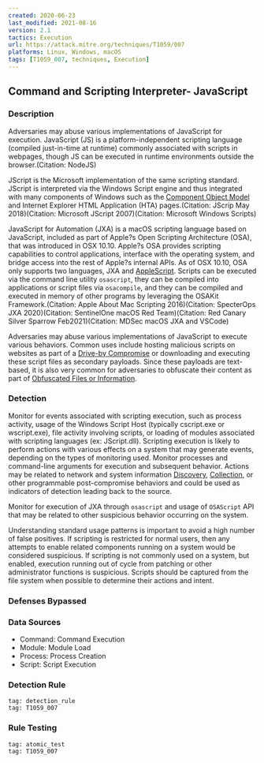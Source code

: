```yaml
---
created: 2020-06-23
last_modified: 2021-08-16
version: 2.1
tactics: Execution
url: https://attack.mitre.org/techniques/T1059/007
platforms: Linux, Windows, macOS
tags: [T1059_007, techniques, Execution]
---
```


## Command and Scripting Interpreter- JavaScript

### Description

Adversaries may abuse various implementations of JavaScript for execution. JavaScript (JS) is a platform-independent scripting language (compiled just-in-time at runtime) commonly associated with scripts in webpages, though JS can be executed in runtime environments outside the browser.(Citation: NodeJS)

JScript is the Microsoft implementation of the same scripting standard. JScript is interpreted via the Windows Script engine and thus integrated with many components of Windows such as the [Component Object Model](https://attack.mitre.org/techniques/T1559/001) and Internet Explorer HTML Application (HTA) pages.(Citation: JScrip May 2018)(Citation: Microsoft JScript 2007)(Citation: Microsoft Windows Scripts)

JavaScript for Automation (JXA) is a macOS scripting language based on JavaScript, included as part of Apple?s Open Scripting Architecture (OSA), that was introduced in OSX 10.10. Apple?s OSA provides scripting capabilities to control applications, interface with the operating system, and bridge access into the rest of Apple?s internal APIs. As of OSX 10.10, OSA only supports two languages, JXA and [AppleScript](https://attack.mitre.org/techniques/T1059/002). Scripts can be executed via the command line utility <code>osascript</code>, they can be compiled into applications or script files via <code>osacompile</code>, and they can be compiled and executed in memory of other programs by leveraging the OSAKit Framework.(Citation: Apple About Mac Scripting 2016)(Citation: SpecterOps JXA 2020)(Citation: SentinelOne macOS Red Team)(Citation: Red Canary Silver Sparrow Feb2021)(Citation: MDSec macOS JXA and VSCode)

Adversaries may abuse various implementations of JavaScript to execute various behaviors. Common uses include hosting malicious scripts on websites as part of a [Drive-by Compromise](https://attack.mitre.org/techniques/T1189) or downloading and executing these script files as secondary payloads. Since these payloads are text-based, it is also very common for adversaries to obfuscate their content as part of [Obfuscated Files or Information](https://attack.mitre.org/techniques/T1027).

### Detection

Monitor for events associated with scripting execution, such as process activity, usage of the Windows Script Host (typically cscript.exe or wscript.exe), file activity involving scripts, or loading of modules associated with scripting languages (ex: JScript.dll). Scripting execution is likely to perform actions with various effects on a system that may generate events, depending on the types of monitoring used. Monitor processes and command-line arguments for execution and subsequent behavior. Actions may be related to network and system information [Discovery](https://attack.mitre.org/tactics/TA0007), [Collection](https://attack.mitre.org/tactics/TA0009), or other programmable post-compromise behaviors and could be used as indicators of detection leading back to the source.

Monitor for execution of JXA through <code>osascript</code> and usage of <code>OSAScript</code> API that may be related to other suspicious behavior occurring on the system.

Understanding standard usage patterns is important to avoid a high number of false positives. If scripting is restricted for normal users, then any attempts to enable related components running on a system would be considered suspicious. If scripting is not commonly used on a system, but enabled, execution running out of cycle from patching or other administrator functions is suspicious. Scripts should be captured from the file system when possible to determine their actions and intent.

### Defenses Bypassed



### Data Sources

  - Command: Command Execution
  -  Module: Module Load
  -  Process: Process Creation
  -  Script: Script Execution
### Detection Rule

```query
tag: detection_rule
tag: T1059_007
```

### Rule Testing

```query
tag: atomic_test
tag: T1059_007
```
